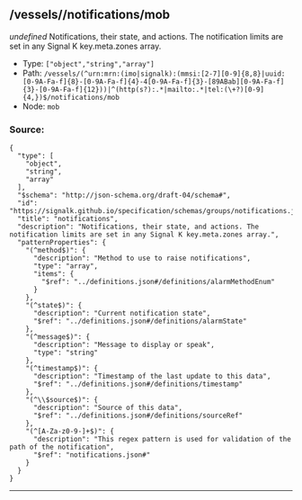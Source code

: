 ## /vessels/<RegExp>/notifications/mob

*undefined*
Notifications, their state, and actions. The notification limits are set in any Signal K key.meta.zones array.

* Type: `["object","string","array"]`
* Path: `/vessels/(^urn:mrn:(imo|signalk):(mmsi:[2-7][0-9]{8,8}|uuid:[0-9A-Fa-f]{8}-[0-9A-Fa-f]{4}-4[0-9A-Fa-f]{3}-[89ABab][0-9A-Fa-f]{3}-[0-9A-Fa-f]{12}))|^(http(s?):.*|mailto:.*|tel:(\+?)[0-9]{4,})$/notifications/mob`
* Node: `mob`

### Source:
```
{
  "type": [
    "object",
    "string",
    "array"
  ],
  "$schema": "http://json-schema.org/draft-04/schema#",
  "id": "https://signalk.github.io/specification/schemas/groups/notifications.json#",
  "title": "notifications",
  "description": "Notifications, their state, and actions. The notification limits are set in any Signal K key.meta.zones array.",
  "patternProperties": {
    "(^method$)": {
      "description": "Method to use to raise notifications",
      "type": "array",
      "items": {
        "$ref": "../definitions.json#/definitions/alarmMethodEnum"
      }
    },
    "(^state$)": {
      "description": "Current notification state",
      "$ref": "../definitions.json#/definitions/alarmState"
    },
    "(^message$)": {
      "description": "Message to display or speak",
      "type": "string"
    },
    "(^timestamp$)": {
      "description": "Timestamp of the last update to this data",
      "$ref": "../definitions.json#/definitions/timestamp"
    },
    "(^\\$source$)": {
      "description": "Source of this data",
      "$ref": "../definitions.json#/definitions/sourceRef"
    },
    "(^[A-Za-z0-9-]+$)": {
      "description": "This regex pattern is used for validation of the path of the notification",
      "$ref": "notifications.json#"
    }
  }
}
```

---
